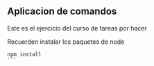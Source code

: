 ## Aplicacion de comandos

Este es el ejercicio del curso de tareas por hacer

Recuerden instalar los paquetes de node

````
npm install
```
